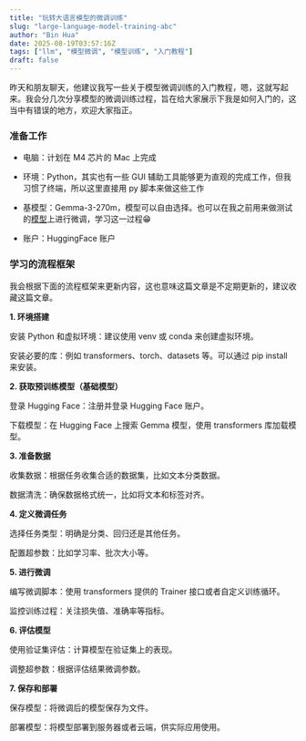 ```yaml
---
title: "玩转大语言模型的微调训练"
slug: "large-language-model-training-abc"
author: "Bin Hua"
date: 2025-08-19T03:57:16Z
tags: ["llm", "模型微调", "模型训练", "入门教程"]
draft: false
---
```


昨天和朋友聊天，他建议我写一些关于模型微调训练的入门教程，嗯，这就写起来。我会分几次分享模型的微调训练过程，旨在给大家展示下我是如何入门的，这当中有错误的地方，欢迎大家指正。

### 准备工作

- 电脑：计划在 M4 芯片的 Mac 上完成

- 环境：Python，其实也有一些 GUI 辅助工具能够更为直观的完成工作，但我习惯了终端，所以这里直接用 py 脚本来做这些工作

- 基模型：Gemma-3-270m，模型可以自由选择。也可以在我之前用来做测试的[模型](https://huggingface.co/tourcoder/distilbert-base-uncased-finetuned-emotion-analysis)上进行微调，学习这一过程😁

- 账户：HuggingFace 账户

### 学习的流程框架

我会根据下面的流程框架来更新内容，这也意味这篇文章是不定期更新的，建议收藏这篇文章。

**1. 环境搭建**

安装 Python 和虚拟环境：建议使用 venv 或 conda 来创建虚拟环境。

安装必要的库：例如 transformers、torch、datasets 等。可以通过 pip install 来安装。

**2. 获取预训练模型（基础模型）**

登录 Hugging Face：注册并登录 Hugging Face 账户。

下载模型：在 Hugging Face 上搜索 Gemma 模型，使用 transformers 库加载模型。

**3. 准备数据**

收集数据：根据任务收集合适的数据集，比如文本分类数据。

数据清洗：确保数据格式统一，比如将文本和标签对齐。

**4. 定义微调任务**

选择任务类型：明确是分类、回归还是其他任务。

配置超参数：比如学习率、批次大小等。

**5. 进行微调**

编写微调脚本：使用 transformers 提供的 Trainer 接口或者自定义训练循环。

监控训练过程：关注损失值、准确率等指标。

**6. 评估模型**

使用验证集评估：计算模型在验证集上的表现。

调整超参数：根据评估结果微调参数。

**7. 保存和部署**

保存模型：将微调后的模型保存为文件。

部署模型：将模型部署到服务器或者云端，供实际应用使用。